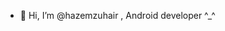 - 👋 Hi, I’m @hazemzuhair , Android developer ^_^

<!---
hazemzuhair/hazemzuhair is a ✨ special ✨ repository because its `README.md` (this file) appears on your GitHub profile.
You can click the Preview link to take a look at your changes.
--->
